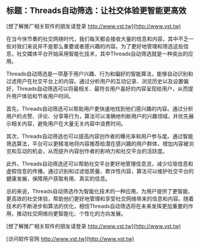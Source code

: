 ## **标题：Threads自动筛选：让社交体验更智能更高效**

[想了解推广相关软件的朋友请登录 http://www.vst.tw](http://www.vst.tw)

在当今快节奏的社交网络时代，我们每天都会接收大量的信息和内容，其中不乏一些对我们来说并不是那么重要或者感兴趣的内容。为了更好地管理和筛选这些信息，社交媒体平台开始采用智能化技术，其中Threads自动筛选就是一种突出的应用。

Threads自动筛选是一项基于用户兴趣、行为和偏好的智能算法，能够自动识别和过滤用户在社交平台上的内容。通过分析用户的互动记录、浏览历史以及设置偏好，Threads自动筛选可以将最相关、最符合用户喜好的内容呈现给用户，从而提升用户体验和节省用户时间。

首先，Threads自动筛选可以帮助用户更快速地找到他们感兴趣的内容。通过分析用户的点赞、评论、分享等行为，算法可以准确地判断用户的兴趣领域，并优先展示相关内容，避免用户在大量无关内容中浪费时间。

其次，Threads自动筛选也可以提高内容创作者的曝光率和用户参与度。通过智能筛选算法，平台可以更精准地将内容推荐给潜在感兴趣的用户群体，增加内容被浏览和互动的机会，从而提升内容创作者的影响力和社交平台的活跃度。

此外，Threads自动筛选还可以帮助社交平台更好地管理信息流，减少垃圾信息和虚假信息的传播。通过识别和过滤低质量、欺诈性内容，算法可以维护社交平台的健康发展，保障用户获取有用、真实的信息。

总的来说，Threads自动筛选作为智能化技术的一种应用，为用户提供了更智能、更高效的社交体验，帮助他们更好地管理和享受社交网络带来的信息和内容。随着技术的不断进步和算法的优化，相信Threads自动筛选将在未来发挥更加重要的作用，推动社交网络向更智能化、个性化的方向发展。

[想了解推广相关软件的朋友请登录 http://www.vst.tw](http://www.vst.tw)


[访问软件官网 http://www.vst.tw](http://www.vst.tw)
